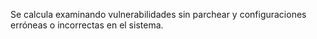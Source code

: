 Se calcula examinando vulnerabilidades sin parchear y configuraciones erróneas o incorrectas en el sistema.